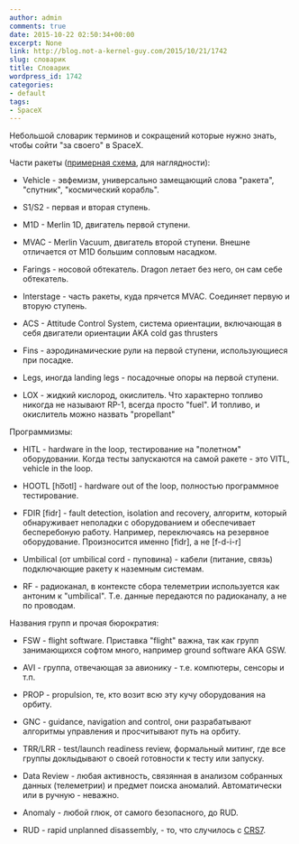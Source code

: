 ```yaml
---
author: admin
comments: true
date: 2015-10-22 02:50:34+00:00
excerpt: None
link: http://blog.not-a-kernel-guy.com/2015/10/21/1742
slug: словарик
title: Словарик
wordpress_id: 1742
categories:
- default
tags:
- SpaceX
---
```


Небольшой словарик терминов и сокращений которые нужно знать, чтобы сойти "за своего" в SpaceX.

Части ракеты ([примерная схема](https://pbs.twimg.com/media/B6w1WLQCYAAXvw4.jpg:large), для наглядности):



	
  * Vehicle - эвфемизм, универсально замещающий слова "ракета", "спутник", "космический корабль".

	
  * S1/S2 - первая и вторая ступень.

	
  * M1D - Merlin 1D, двигатель первой ступени.

	
  * MVAC - Merlin Vacuum, двигатель второй ступени. Внешне отличается от M1D большим сопловым насадком.

	
  * Farings - носовой обтекатель. Dragon летает без него, он сам себе обтекатель.

	
  * Interstage - часть ракеты, куда прячется MVAC. Соединяет первую и вторую ступень.

	
  * ACS - Attitude Control System, система ориентации, включающая в себя двигатели ориентации AKA cold gas thrusters

	
  * Fins - аэродинамические рули на первой ступени, использующиеся при посадке.

	
  * Legs, иногда landing legs - посадочные опоры на первой ступени.

	
  * LOX - жидкий кислород, окислитель. Что характерно топливо никогда не называют RP-1, всегда просто "fuel". И топливо, и окислитель можно назвать "propellant"



Программизмы:


	
  * HITL - hardware in the loop, тестирование на "полетном" оборудовании. Когда тесты запускаются на самой ракете - это VITL, vehicle in the loop.

	
  * HOOTL [ho͞otl] - hardware out of the loop, полностью программное тестирование.

	
  * FDIR [fidr] - fault detection, isolation and recovery, алгоритм, который обнаруживает неполадки с оборудованием и обеспечивает бесперебоную работу. Например, переключаясь на резервное оборудование. Произносится именно [fidr], а не [f-d-i-r]

	
  * Umbilical (от umbilical cord - пуповина) - кабели (питание, связь) подключающие ракету к наземным системам.

	
  * RF - радиоканал, в контексте сбора телеметрии используется как антоним к "umbilical". Т.е. данные передаются по радиоканалу, а не по проводам.



Названия групп и прочая бюрократия:


	
  * FSW - flight software. Приставка "flight" важна, так как групп занимающихся софтом много, например ground software AKA GSW.

	
  * AVI - группа, отвечающая за авионику - т.е. компютеры, сенсоры и т.п.

	
  * PROP - propulsion, те, кто возит всю эту кучу оборудования на орбиту.

	
  * GNC - guidance, navigation and control, они разрабатывают алгоритмы управления и просчитывают путь на орбиту.

	
  * TRR/LRR - test/launch readiness review, формальный митинг, где все группы доклыдывают о своей готовности к тесту или запуску.

	
  * Data Review - любая активность, связянная в анализом собранных данных (телеметрии) и предмет поиска аномалий. Автоматически или в ручную - неважно.

	
  * Anomaly - любой глюк, от самого безопасного, до RUD.

	
  * RUD - rapid unplanned disassembly, - то, что случилось с [CRS7](http://blog.not-a-kernel-guy.com/2015/06/28/1729).



